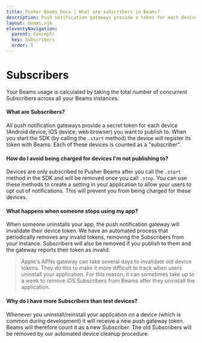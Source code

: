 ```yaml
---
title: Pusher Beams Docs | What are subscribers in Beams?
description: Push notification gateways provide a token for each device you want to publish to. The device registers its token with Beams and is counted as a subscriber.
layout: beams.njk
eleventyNavigation:
  parent: Concepts
  key: Subscribers
  order: 1
---
```


# Subscribers

Your Beams usage is calculated by taking the total number of concurrent Subscribers across all your Beams instances.

#### What are Subscribers?

All push notification gateways provide a secret token for each device (Android device, iOS device, web browser) you want to publish to. When you start the SDK (by calling the `.start` method) the device will register its token with Beams. Each of these devices is counted as a "subscriber".

#### How do I avoid being charged for devices I'm not publishing to?

Devices are only subscribed to Pusher Beams after you call the `.start` method in the SDK and will be removed once you call `.stop`. You can use these methods to create a setting in your application to allow your users to opt out of notifications. This will prevent you from being charged for these devices.

#### What happens when someone stops using my app?

When someone uninstalls your app, the push notification gateway will invalidate their device token. We have an automated process that periodically removes any invalid tokens, removing the Subscribers from your instance. Subscribers will also be removed if you publish to them and the gateway reports their token as invalid.

> Apple's APNs gateway can take several days to invalidate old device tokens. They do this to make it more difficult to track when users uninstall your application. For this reason, it can sometimes take up to a week to remove iOS Subscribers from Beams after they uninstall the application.

#### Why do I have more Subscribers than test devices?

Whenever you uninstall/reinstall your application on a device (which is common during development) it will receive a new push gateway token. Beams will therefore count it as a new Subscriber. The old Subscribers will be removed by our automated device cleanup procedure.
